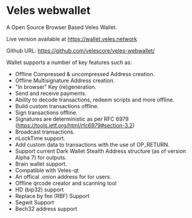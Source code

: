 Veles webwallet
=======

A Open Source Browser Based Veles Wallet.

Live version available at https://wallet.veles.network

Github URL: https://github.com/velescore/veles-webwallet/

Wallet supports a number of key features such as: 

- Offline Compressed & uncompressed Address creation.
- Offline Multisignature Address creation.
- "In browser" Key (re)generation. 
- Send and receive payments.
- Ability to decode transactions, redeem scripts and more offline.
- Build custom transactions offline.
- Sign transactions offline.
- Signatures are deterministic as per RFC 6979 (https://tools.ietf.org/html/rfc6979#section-3.2)
- Broadcast transactions.
- nLockTime support.
- Add custom data to transactions with the use of OP_RETURN.
- Support current Dark Wallet Stealth Address structure (as of version Alpha 7) for outputs.
- Brain wallet support.
- Compatible with Veles-qt
- An offical .onion address for tor users.
- Offline qrcode creator and scanning tool
- HD (bip32) support
- Replace by fee (RBF) Support
- Segwit Support
- Bech32 address support

